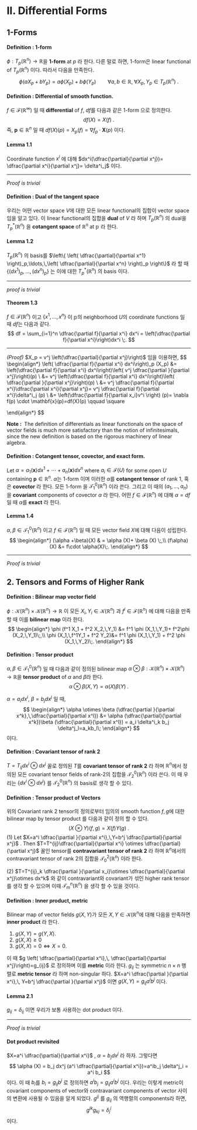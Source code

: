 II. Differential Forms
===



## 1-Forms



#### Definition : 1-form

$\phi : T_p (\mathbb{R}^n)\to \mathbb{R}$을 **1-form** at $p$ 라 한다. 다른 말로 하면, 1-form은 linear functional of $T_p(\mathbb{R}^n)$ 이다. 따라서 다음을 만족한다.
$$
\phi (aX_p + bY_p) = a\phi(X_p)+b\phi (Y_p) \qquad \forall a,\,b \in \mathbb{R},\;\forall X_p,\,Y_p \in T_p(\mathbb{R}^n)\;.
$$




#### Definition : Differential of smooth function.

$f \in \mathscr{F}(\mathbb{R}^\infty)$ 일 때 **differential** of $f$, $df$를 다음과 같은 $1$-form 으로 정의한다.
$$
df(X)=X(f)\;.
$$
즉, $\mathbf{p}\in \mathbb{R}^n$ 일 때 $df(X)(p)=X_p (f) = \nabla f_p \cdot \mathbf{X}(p)$ 이다.



#### Lemma 1.1

 Coordinate function $x^i$ 에 대해 $dx^i(\dfrac{\partial}{\partial x^j})= \dfrac{\partial x^i}{\partial x^j}= \delta^i_j$ 이다.

---

*Proof is trivial*



#### Definition : Dual of the tangent space

우리는 어떤 vector space $V$에 대한 모든 linear functional의 집합이 vector space 임을 알고 있다. 이 linear functional의 집합을 **dual** of $V$ 라 하며 $T_p (\mathbb{R}^n)$ 의 dual을 $T^*_p (\mathbb{R}^n)$ 을 **cotangent space** of $\mathbb{R}^n$ at $\mathbb{p}$ 라 한다. 



#### Lemma 1.2

$T_p (\mathbb{R}^n)$ 의 basis를 $\left\{ \left( \dfrac{\partial}{\partial x^1} \right)_p,\ldots,\,\left( \dfrac{\partial}{\partial x^n} \right)_p \right\}$ 라 할 때 $\{(dx^1)_p,\ldots,\,(dx^n)_p\}$ 는 이에 대한 $T^*_p (\mathbb{R}^n)$ 의 basis 이다.

---

*proof is trivial*



#### Theorem 1.3

$f\in \mathscr{F}(\mathbb{R}^n)$ 이고 $\{x^1,\ldots,\,x^n\}$ 이 $\mathbb{p}$의 neighborhood $U$의 coordinate functions 일 때 $df$는 다음과 같다.
$$
df = \sum_{i=1}^n \dfrac{\partial f}{\partial x^i} dx^i = \left(\dfrac{\partial f}{\partial x^i}\right)dx^i \;.
$$

---

*(Proof)* $X_p = v^j \left(\dfrac{\partial}{\partial x^j}\right)$ 임을 이용하면, 
$$
\begin{align*}
\left( \dfrac{\partial f}{\partial x^i} dx^i\right)_p (X_p) &= \left(\dfrac{\partial f}{\partial x^i} dx^i\right)\left( v^j \dfrac{\partial }{\partial x^j}\right)(p) \\
&= v^j \left(\dfrac{\partial f}{\partial x^i} dx^i\right)\left( \dfrac{\partial }{\partial x^j}\right)(p) \\
&= v^j \dfrac{\partial f}{\partial x^i}\dfrac{\partial x^i}{\partial x^j}= v^j \dfrac{\partial f}{\partial x^i}\delta^i_j (p) \\
&= \left(\dfrac{\partial f}{\partial x_i}v^i \right) (p)= \nabla f(p) \cdot \mathbf{x}(p)=df(X)(p) \qquad \square

\end{align*}
$$


<b>Note : </b> The definition of differentials as linear functionals on the space of vector fields is much more satisfactory than the notion of infinitesimals, since the new definition is based on the rigorous machinery of linear algebra.



#### Definition : Cotangent tensor, covector, and exact form.

Let $\alpha = a_1 (\mathbf{x})dx^1 + \cdots + a_n (\mathbf{x})dx^n$  where $a_i\in \mathscr{F}(U)$ for some open $U$ containing $\mathbf{p}\in \mathbb{R}^n$. $\alpha$는 $1$-form 이며 이러한 $\alpha$를 **cotangent tensor** of rank $1$, 혹은 **covector** 라 한다. 모든 $1$-form 을 $\mathscr{T}_1^0 (\mathbb{R}^n)$ 이라 쓴다. 그리고 이 때의 $(a_1,\ldots,\,a_n)$ 을 **covariant** components of covector $\alpha$ 라 한다. 어떤 $f\in \mathscr{F}(\mathbb{R}^n)$ 에 대해 $\alpha = df$ 일 때 $\alpha$를 **exact** 라 한다.



#### Lemma 1.4

$\alpha,\,\beta \in \mathscr{T}^0_1 (\mathbb{R}^n)$ 이고 $f \in \mathscr{F}(\mathbb{R}^n)$ 일 때 모든 vector field $X$에 대해 다음이 성립한다.
$$
\begin{align*}
(\alpha +\beta)(X) & = \alpha (X)+ \beta (X) \;,\\
(f\alpha)(X) &= f\cdot \alpha(X)\;.
\end{align*}
$$

---

*Proof is trivial*



## 2. Tensors and Forms of Higher Rank



#### Definition : Bilinear map vector field

$\phi : \mathscr{K} (\mathbb{R}^n) \times \mathscr{K}(\mathbb{R}^n) \to \mathbb{R}$ 이 모든 $X_i,\,Y_i \in \mathscr{K}(\mathbb{R}^n)$ 과 $f^i \in \mathscr{F}(\mathbb{R}^n)$ 에 대해 다음을 만족할 때 이를 **bilinear map** 이라 한다.
$$
\begin{align*}
\phi (f^1 X_1 + f^2 X_2,\,Y_1) &= f^1 \phi (X_1,\,Y_1)+ f^2\phi (X_2,\,Y_1)\;,\\
\phi (X_1,\,f^1Y_1 + f^2 Y_2)&= f^1 \phi (X_1,\,Y_1) + f^2 \phi (X_1,\,Y_2)\;.
\end{align*}
$$


#### Definition : Tensor product

$\alpha,\,\beta \in \mathscr{T}^0_1 (\mathbb{R}^n)$ 일 때 다음과 같이 정의된 bilinear map $\alpha \otimes \beta : \mathscr{K}(\mathbb{R}^n) \times \mathscr{K}(\mathbb{R}^n)\to \mathbb{R}$을 **tensor product** of $\alpha$ and $\beta$라 한다.
$$
\alpha \otimes \beta (X,\,Y) = \alpha(X)\beta(Y)\;.
$$


$\alpha = a_i dx^i$, $\beta = b_j dx^j$ 일 때,
$$
\begin{align*}
\alpha \otimes \beta (\dfrac{\partial }{\partial x^k},\,\dfrac{\partial}{\partial x^l}) &= \alpha (\dfrac{\partial}{\partial x^k})\beta (\dfrac{\partial}{\partial x^l}) = a_i \delta^i_k b_j \delta^j_l=a_kb_l\;
\end{align*}
$$
이다. 



#### Definition : Covariant tensor of rank 2

$T=T_{ij}dx^i \otimes dx^j$ 꼴로 정의된 $T$를 **covariant tensor of rank 2** 라 하며 $\mathbb{R}^n$에서 정의된 모든 covariant tensor fields of rank-$2$의 집합을 $\mathscr{T}^0_2(\mathbb{R}^n)$ 이라 쓴다. 이 때 우리는 $\{dx^i \otimes dx^j\}$ 를 $\mathscr{T}^0_2 (\mathbb{R}^n)$ 의 basis로 생각 할 수 있다.



#### Definition : Tensor product of Vectors

위의 Covariant rank 2 tensor의 정의로부터 임의의 smooth function $f,\,g$에 대한 bilinear map by tensor product 를 다음과 같이 정의 할 수 있다.
$$
(X \otimes Y)(f,\,g)=X(f)Y(g)\;.
$$
(1) Let $X=a^i \dfrac{\partial }{\partial x^i},\,Y=b^j \dfrac{\partial}{\partial x^j}$ .  Then $T=T^{ij}\dfrac{\partial}{\partial x^i} \otimes  \dfrac{\partial}{\partial x^j}$ 꼴인 tensor를 **contravariant tensor of rank 2** 라 하며 $\mathbb{R}^n$에서의 contravariant tensor of rank 2의 집합을 $\mathscr{T}^2_0 (\mathbb{R}^n)$ 이라 한다.

(2) $T=T^{ij}_k \dfrac{\partial }{\partial x_i}\otimes \dfrac{\partial}{\partial x^j}\otimes dx^k$ 와 같이 contravariant와 covariant가 섞인 higher rank tensor를 생각 할 수 있으며 이때 $\mathscr{T}^n_m (\mathbb{R}^n)$ 을 생각 할 수 있을 것이다.



#### Definition : Inner product, metric

Bilinear map of vector fields $g (X,\,Y)$가 모든 $X,\,Y \in \mathscr{K}(\mathbb{R}^n$에 대해 다음을 만족하면 **inner product** 라 한다.

1. $g(X,\,Y)= g(Y,\,X)$.
2. $g(X,\,X)\ge 0$ 
3. $g(X,\,X)=0  \iff X=0$. 

이 때 $g \left( \dfrac{\partial}{\partial x^i},\, \dfrac{\partial}{\partial x^j}\right)=g_{ij}$ 로 정의하며 이를 **metric** 이라 한다. $g_{ij}$ 는 symmetric $n\times n$ 행렬로 **metric tensor** 라 하며 non-singular 하다. $X=a^i \dfrac{\partial }{\partial x^i},\, Y=b^j \dfrac{\partial }{\partial x^j}$ 이면 $g(X,\,Y)= g_{ij}a^ib^j$ 이다.



#### Lemma 2.1

$g_{ij}= \delta_{ij}$ 이면 우리가 보통 사용하는 dot product 이다.

---

*Proof is trivial*



#### Dot product revisited

$X=a^i \dfrac{\partial}{\partial x^i}$ , $\alpha = b_j dx^j$ 라 하자. 그렇다면
$$
\alpha (X) = b_j dx^j (a^i \dfrac{\partial}{\partial x^i})=a^ib_j \delta^j_i = a^i b_i
$$
이다. 이 때 $b_i$를 $b_i = g_{ij}b^j$ 로 정의하면 $a^ib_j = g_{ij}a^ib^j$ 이다. 우리는 이렇게 metric이 covariant components of vector와 contravariant components of vector 사이의 변환에 사용될 수 있음을 알게 되었다. $g^{ij}$ 를 $g_{ij}$ 의 역행렬의 components라 하면,
$$
g^{ik}g_{kj}=\delta^i_j
$$
이다.



